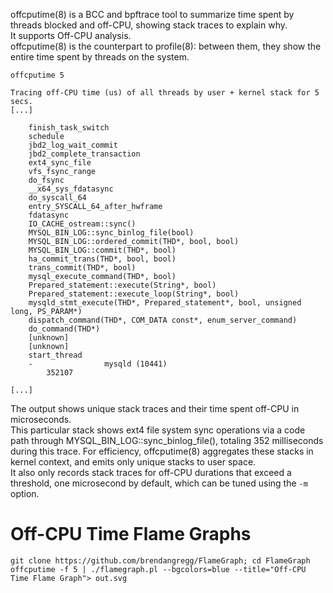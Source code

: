 offcputime(8) is a BCC and bpftrace tool to summarize time spent by threads blocked and off-CPU, showing stack traces to explain why.\
It supports Off-CPU analysis.\
offcputime(8) is the counterpart to profile(8): between them, they show the entire time spent by threads on the system.

```shell
offcputime 5

Tracing off-CPU time (us) of all threads by user + kernel stack for 5 secs.
[...]

    finish_task_switch
    schedule
    jbd2_log_wait_commit
    jbd2_complete_transaction
    ext4_sync_file
    vfs_fsync_range
    do_fsync
    __x64_sys_fdatasync
    do_syscall_64
    entry_SYSCALL_64_after_hwframe
    fdatasync
    IO_CACHE_ostream::sync()
    MYSQL_BIN_LOG::sync_binlog_file(bool)
    MYSQL_BIN_LOG::ordered_commit(THD*, bool, bool)
    MYSQL_BIN_LOG::commit(THD*, bool)
    ha_commit_trans(THD*, bool, bool)
    trans_commit(THD*, bool)
    mysql_execute_command(THD*, bool)
    Prepared_statement::execute(String*, bool)
    Prepared_statement::execute_loop(String*, bool)
    mysqld_stmt_execute(THD*, Prepared_statement*, bool, unsigned long, PS_PARAM*)
    dispatch_command(THD*, COM_DATA const*, enum_server_command)
    do_command(THD*)
    [unknown]
    [unknown]
    start_thread
    -                mysqld (10441)
        352107

[...]
```

The output shows unique stack traces and their time spent off-CPU in microseconds.\
This particular stack shows ext4 file system sync operations via a code path through MYSQL_BIN_LOG::sync_binlog_file(), totaling 352 milliseconds during this trace.
For efficiency, offcputime(8) aggregates these stacks in kernel context, and emits only unique stacks to user space.\
It also only records stack traces for off-CPU durations that exceed a threshold, one microsecond by default, which can be tuned using the `-m` option.

# Off-CPU Time Flame Graphs

```shell
git clone https://github.com/brendangregg/FlameGraph; cd FlameGraph
offcputime -f 5 | ./flamegraph.pl --bgcolors=blue --title="Off-CPU Time Flame Graph"> out.svg
```
